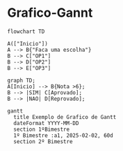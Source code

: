 # Grafico-Gannt
```mermaid
flowchart TD

A(["Inicio"])
A --> B{"Faca uma escolha"}
B --> C["OP1"]
B --> D["OP2"]
B --> E["OP3"]
```

```mermaid
graph TD;
A[Inicio] --> B{Nota >6};
B --> |SIM| C[Aprovado];
B --> |NAO| D[Reprovado];
```
```mermaid
gantt
  title Exemplo de Grafico de Gantt
  dateFormat YYYY-MM-DD
  section 1ºBimestre
  1º Bimestre :a1, 2025-02-02, 60d
  section 2º Bimestre
```
